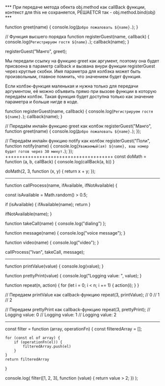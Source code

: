 *** При передаче метода обекта obj.method  как callBack функции, контекст для this не сохраняется, РЕШАЕТСЯ так - obj.method.bind(obj) ***

<!-- // Колбэк-функция -->
function greet(name) {
  console.log(`Добро пожаловать ${name}.`);
}

// Функция высшего порядка
function registerGuest(name, callback) {
  console.log(`Регистрируем гостя ${name}.`);
  callback(name);
}

registerGuest("Манго", greet);

Мы передали ссылку на функцию greet как аргумент, поэтому она будет присвоена в параметр callback и вызвана внури функции registerGuest через круглые скобки. Имя параметра для колбэка может быть произвольным, главное помнить, что значением будет функция.

<!-- Инлайн колбэки -->

Если колбэк-функция маленькая и нужна только для передачи аргументом, её можно объявить прямо при вызове функции в которую передаём колбэк. Такая функция будет доступна только как значение параметра и больше нигде в коде.

function registerGuest(name, callback) {
  console.log(`Регистрируем гостя ${name}.`);
  callback(name);
}

// Передаём инлайн функцию greet как колбэк
registerGuest("Манго", function greet(name) {
  console.log(`Добро пожаловать ${name}.`);
});

// Передаём инлайн функцию notify как колбэк
registerGuest("Поли", function notify(name) {
  console.log(`Уважаемый(ая) ${name}, ваш номер будет готов через 30 минут.`);
});
++++++++++++++++++++++++++++++++++++++
const doMath = function (a, b, callBack) {
    console.log(callBack(a, b))
}

doMath(2, 3, function (x, y) {
    return x + y;
});

____________________________


<!-- //we will choose ifAvailable or ifNotAvailable based on Math.random -->
function callProcess(name, ifAvailable, ifNotAvailable) {
  <!-- //Rundom number, true if more then 0.5 -->
  const isAvailable = Math.random() > 0.5; 

  if (isAvailable) {
    <!-- // if true -->
    <!-- // means available -->
    ifAvailable(name);
    return
  }
  <!-- // else not available -->
  ifNotAvailable(name);
}

function takeCall(name) {
  console.log("dialing")
};

function message(name) {
  console.log("voice message");
}

function video(name) {
  console.log("video");
}

callProcess("Ivan", takeCall, message);

_____________________________________________________
<!-- Но что, если мы хотим сделать что-то, кроме логирования чисел? Поскольку «делать что-то» можно представить как функцию, а функции - это просто значения, мы можем передать действие как аргумент. -->

function printValue(value) {
  console.log(value);
}

function prettyPrint(value) {
  console.log("Logging value: ", value);
}

function repeat(n, action) {
  for (let i = 0; i < n; i += 1) {
    action(i);
  }
}

// Передаем printValue как callback-функцию
repeat(3, printValue);
// 0
// 1
// 2

// Передаем prettyPrint как callback-функцию
repeat(3, prettyPrint);
// Logging value: 0
// Logging value: 1
// Logging value: 2
__________________________________________
<!-- filtering random array using inline function  -->

const filter = function (array, operationFn) {
    const filteredArray = [];

    for (const el of array) {
        if (operationFn(el)) {
            filteredArray.push(el)
        }
    }
    return filteredArray
}

console.log(
  filter([1, 2, 3], function (value) {
    return value > 2;
  })
);